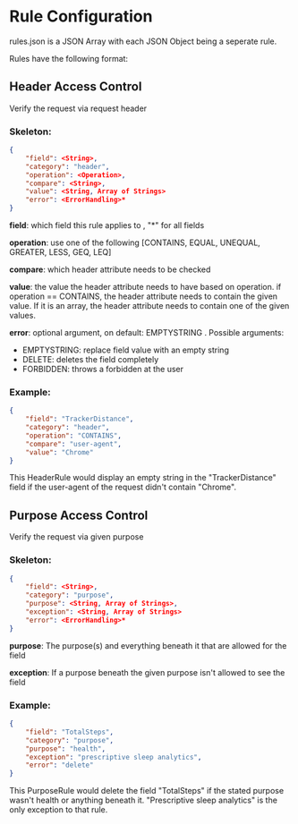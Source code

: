 # Rule Configuration

rules.json is a JSON Array with each JSON Object being a seperate rule.

Rules have the following format:

## Header Access Control
Verify the request via request header

### Skeleton:
```json
{
    "field": <String>,
    "category": "header",
    "operation": <Operation>,
    "compare": <String>,
    "value": <String, Array of Strings>
    "error": <ErrorHandling>*
}
```

**field**: which field this rule applies to , "*" for all fields

**operation**: use one of the following [CONTAINS, EQUAL, UNEQUAL, GREATER, LESS, GEQ, LEQ]

**compare**: which header attribute needs to be checked

**value**: the value the header attribute needs to have based on operation. if operation == CONTAINS, the header attribute needs to contain the given value. If it is an array, the header attribute needs to contain one of the given values.

**error**: optional argument, on default: EMPTYSTRING . Possible arguments:

- EMPTYSTRING: replace field value with an empty string
- DELETE: deletes the field completely
- FORBIDDEN: throws a forbidden at the user

### Example:
```json
{
    "field": "TrackerDistance",
    "category": "header",
    "operation": "CONTAINS",
    "compare": "user-agent",
    "value": "Chrome"
}
```

This HeaderRule would display an empty string in the "TrackerDistance" field if the user-agent of the request didn't contain "Chrome".

## Purpose Access Control
Verify the request via given purpose

### Skeleton:
```json
{
    "field": <String>,
    "category": "purpose",
    "purpose": <String, Array of Strings>,
    "exception": <String, Array of Strings>
    "error": <ErrorHandling>*
}
```

**purpose**: The purpose(s) and everything beneath it that are allowed for the field

**exception**: If a purpose beneath the given purpose isn't allowed to see the field

### Example:
```json
{
    "field": "TotalSteps",
    "category": "purpose",
    "purpose": "health",
    "exception": "prescriptive sleep analytics",
    "error": "delete"
}
```

This PurposeRule would delete the field "TotalSteps" if the stated purpose wasn't health or anything beneath it. "Prescriptive sleep analytics" is the only exception to that rule.
